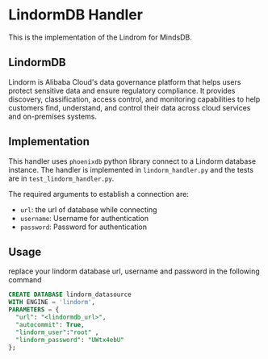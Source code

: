 # LindormDB Handler

This is the implementation of the Lindrom for MindsDB.

## LindormDB
Lindorm is Alibaba Cloud's data governance platform that helps users protect sensitive data and ensure regulatory compliance. It provides discovery, classification, access control, and monitoring capabilities to help customers find, understand, and control their data across cloud services and on-premises systems.

## Implementation

This handler uses `phoenixdb` python library connect to a Lindorm database instance. The handler is implemented in `lindorm_handler.py` and the tests are in `test_lindorm_handler.py`.

The required arguments to establish a connection are:

* `url`: the url of database while connecting 
* `username`: Username for authentication
* `password`: Password for authentication


## Usage

replace your lindorm database url, username and password in the following command


```sql
CREATE DATABASE lindorm_datasource
WITH ENGINE = 'lindorm',
PARAMETERS = {
  "url": "<lindormdb_url>",
  "autocommit": True,
  "lindorm_user":"root" , 
  "lindorm_password": "UWtx4ebU"
};
```